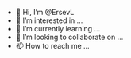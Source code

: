 - 👋 Hi, I’m @ErsevL
- 👀 I’m interested in ...
- 🌱 I’m currently learning ...
- 💞️ I’m looking to collaborate on ...
- 📫 How to reach me ...

<!---
ErsevL/ErsevL is a ✨ special ✨ repository because its `README.md` (this file) appears on your GitHub profile.
You can click the Preview link to take a look at your changes.
--->
